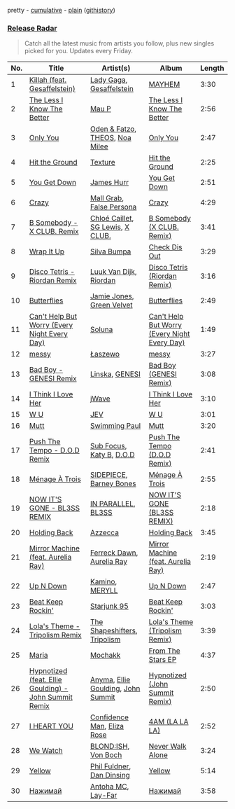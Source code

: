 pretty - [cumulative](/playlists/cumulative/Release%20Radar.md) - [plain](/playlists/plain/37i9dQZEVXbsudmxBFKW7G) ([githistory](https://github.githistory.xyz/vitokorn/spotify-playlist-archive/blob/master/playlists/plain/37i9dQZEVXbsudmxBFKW7G))
### [Release Radar](https://open.spotify.com/playlist/37i9dQZEVXbsudmxBFKW7G)

> Catch all the latest music from artists you follow, plus new singles picked for you. Updates every Friday.

| No. | Title | Artist(s) | Album | Length |
|---|---|---|---|---|
| 1 | [Killah (feat. Gesaffelstein)](https://open.spotify.com/track/4pNzBbGcqXofx8mLBPTeih) | [Lady Gaga](https://open.spotify.com/artist/1HY2Jd0NmPuamShAr6KMms), [Gesaffelstein](https://open.spotify.com/artist/3hteYQFiMFbJY7wS0xDymP) | [MAYHEM](https://open.spotify.com/album/2MHUaRi9OCyTN02SoyRRBJ) | 3:30 |
| 2 | [The Less I Know The Better](https://open.spotify.com/track/7lDGg8CFySbkKUrjgzcLlY) | [Mau P](https://open.spotify.com/artist/0w1sbtZVQoK6GzV4A4OkCv) | [The Less I Know The Better](https://open.spotify.com/album/37k9VMEhAj9tO9g7MTkHWk) | 2:56 |
| 3 | [Only You](https://open.spotify.com/track/2LMKaaPc48a48HIB5dmFmR) | [Oden & Fatzo](https://open.spotify.com/artist/2YEnrpAWWaNRFumgde1lLH), [THEOS](https://open.spotify.com/artist/1hfqK3rF48A3CDcV8SAiyM), [Noa Milee](https://open.spotify.com/artist/2CvZc8HOLU2V2ykXCUlaC4) | [Only You](https://open.spotify.com/album/7cWLkwgHZo7jtIpzlsQCeD) | 2:47 |
| 4 | [Hit the Ground](https://open.spotify.com/track/7wAuksvJErTLz0OHTDJPIa) | [Texture](https://open.spotify.com/artist/1K3a2VWnyszfzzdnT8iu0e) | [Hit the Ground](https://open.spotify.com/album/7yD02x73angL1C9H4dfjCV) | 2:25 |
| 5 | [You Get Down](https://open.spotify.com/track/2nnMjKBlJBnU6cPDXtXEDA) | [James Hurr](https://open.spotify.com/artist/2g9i2kA0jUr6sfAT28l2vL) | [You Get Down](https://open.spotify.com/album/7uOJjpC81LlVSGCOzeELJ5) | 2:51 |
| 6 | [Crazy](https://open.spotify.com/track/4CVqYMpHOozDjjdkb32QQY) | [Mall Grab](https://open.spotify.com/artist/7yF6JnFPDzgml2Ytkyl5D7), [False Persona](https://open.spotify.com/artist/0o9eLbvKL4PGG549qygy1o) | [Crazy](https://open.spotify.com/album/4YgiVywFl6ZUK85JZQK4lL) | 4:29 |
| 7 | [B Somebody - X CLUB. Remix](https://open.spotify.com/track/0fgjSCrThXsWnEvqRD1DsG) | [Chloé Caillet](https://open.spotify.com/artist/68ywCN6ZpInbcilOfLBa3a), [SG Lewis](https://open.spotify.com/artist/0GG2cWaonE4JPrjcCCQ1EG), [X CLUB.](https://open.spotify.com/artist/4CYPaFp9yDrNduNptv0DPQ) | [B Somebody (X CLUB. Remix)](https://open.spotify.com/album/1UdRqFmjpDpn4ZLW9tpBJy) | 3:41 |
| 8 | [Wrap It Up](https://open.spotify.com/track/3aekCCcYbuxo93ZYBBjT6s) | [Silva Bumpa](https://open.spotify.com/artist/2dPLkqesvPXpIlP65JoLrf) | [Check Dis Out](https://open.spotify.com/album/7Blc6HJNxFjfRepAwfPS1p) | 3:29 |
| 9 | [Disco Tetris - Riordan Remix](https://open.spotify.com/track/0aWhTCjzK2gqXQNPODbmPi) | [Luuk Van Dijk](https://open.spotify.com/artist/1KFfk3NtblIJtGEqyiR31t), [Riordan](https://open.spotify.com/artist/68rU1sdZ0HjxjEC5YnSmao) | [Disco Tetris (Riordan Remix)](https://open.spotify.com/album/3uaf3JOTGr8G05F6DMmt3L) | 3:16 |
| 10 | [Butterflies](https://open.spotify.com/track/6cBs0IiuiBT0172vOcc7GE) | [Jamie Jones](https://open.spotify.com/artist/4admDxmnri5Zco0xYrJ0ji), [Green Velvet](https://open.spotify.com/artist/3ABaec4jjl95VqmG1iD4k2) | [Butterflies](https://open.spotify.com/album/2C74sO3IjfXbiEPKD6kjQo) | 2:49 |
| 11 | [Can't Help But Worry (Every Night Every Day)](https://open.spotify.com/track/126ybtMM3PXIo6rnwCSe6i) | [Soluna](https://open.spotify.com/artist/2fRP0DEazBFA0FoLvkyHTY) | [Can't Help But Worry (Every Night Every Day)](https://open.spotify.com/album/7vJm6qiekHsbQ5HJBSnfwX) | 1:49 |
| 12 | [messy](https://open.spotify.com/track/3CPhCNH8rV1czzGSmXm9TH) | [Łaszewo](https://open.spotify.com/artist/6jxGLrn1I14RIeRYodOpLN) | [messy](https://open.spotify.com/album/4XoiPhxyT8riRh4V2enQZP) | 3:27 |
| 13 | [Bad Boy - GENESI Remix](https://open.spotify.com/track/4MKqROsy64whz0A1YyCXGE) | [Linska](https://open.spotify.com/artist/5f7jxYF5js7lD5lMyIPUBq), [GENESI](https://open.spotify.com/artist/4OG9hOPsfAEziKvOJj2SG7) | [Bad Boy (GENESI Remix)](https://open.spotify.com/album/4Dcsa8dzEEkaqAwdF7q7rM) | 3:08 |
| 14 | [I Think I Love Her](https://open.spotify.com/track/2JkLiT6omy9J7aOcpB9G6B) | [jWave](https://open.spotify.com/artist/0FUSntuT77SPvfqmXxdl7h) | [I Think I Love Her](https://open.spotify.com/album/67E9JS1wtkBlI3oVwZMMka) | 3:10 |
| 15 | [W U](https://open.spotify.com/track/5zJ9hHu54TZu9NdLMSBd11) | [JEV](https://open.spotify.com/artist/6StZbL9v3UpuaMwIoq8fyW) | [W U](https://open.spotify.com/album/00Pn5CSnnnEDffAo4GGLBN) | 3:01 |
| 16 | [Mutt](https://open.spotify.com/track/0bQmS1DS24E6TK5gdVm1jD) | [Swimming Paul](https://open.spotify.com/artist/5rEwPEAHq2q1yW3wF4av5s) | [Mutt](https://open.spotify.com/album/4xSgTuaoaNwARRsmI0cMxD) | 3:20 |
| 17 | [Push The Tempo - D.O.D Remix](https://open.spotify.com/track/7uye1qsLHQ3d4f0edo0BOV) | [Sub Focus](https://open.spotify.com/artist/0QaSiI5TLA4N7mcsdxShDO), [Katy B](https://open.spotify.com/artist/5EUdiv20t58GCS09VMKk7M), [D.O.D](https://open.spotify.com/artist/0Cs47vvRsPgEfliBU9KDiB) | [Push The Tempo (D.O.D Remix)](https://open.spotify.com/album/4WQZ20sEFrbE5XAQXnmzrK) | 2:41 |
| 18 | [Ménage À Trois](https://open.spotify.com/track/2H9SdFmXgiHM5MhwLOuBm3) | [SIDEPIECE](https://open.spotify.com/artist/5czbzNZZfWpyFgZyfT3Mkk), [Barney Bones](https://open.spotify.com/artist/7rzyYETlkvNEdxdtSUXXTV) | [Ménage À Trois](https://open.spotify.com/album/6tdzoV8uezHAmeNXoEIWrl) | 2:55 |
| 19 | [NOW IT'S GONE - BL3SS REMIX](https://open.spotify.com/track/5JhnPJ9sjaLcQ75vhGZzws) | [IN PARALLEL](https://open.spotify.com/artist/6xaiGRpXAB9JdoSy3gzw4H), [BL3SS](https://open.spotify.com/artist/6kbR2eL4hecj3rFwGOsYsI) | [NOW IT'S GONE (BL3SS REMIX)](https://open.spotify.com/album/0XK1fxAoMOulFuvsKOHyIp) | 2:18 |
| 20 | [Holding Back](https://open.spotify.com/track/3PY4LMTRDGzg9wXq4tB9cE) | [Azzecca](https://open.spotify.com/artist/2k5DY2QDU3kBi5DX7OQlWj) | [Holding Back](https://open.spotify.com/album/7vH5NAAUkYccDgk37OZcmc) | 3:45 |
| 21 | [Mirror Machine (feat. Aurelia Ray)](https://open.spotify.com/track/02idOTV7xd70dtWv5ALKNt) | [Ferreck Dawn](https://open.spotify.com/artist/3cnAJv9gydgm52KFIsdvO8), [Aurelia Ray](https://open.spotify.com/artist/1XBlyH8em537ST8B4bifds) | [Mirror Machine (feat. Aurelia Ray)](https://open.spotify.com/album/2kOMPQL3Dh0txs9SLyrKbM) | 2:19 |
| 22 | [Up N Down](https://open.spotify.com/track/4BFoLiWDZusUKvEvXDpDAF) | [Kamino](https://open.spotify.com/artist/6XYhu7HPIJ47SY98bY1Hnx), [MERYLL](https://open.spotify.com/artist/4pqY01dGuzojomnVCXYbXC) | [Up N Down](https://open.spotify.com/album/66lG6q9LY1TV9pjbmlcllX) | 2:47 |
| 23 | [Beat Keep Rockin'](https://open.spotify.com/track/11RXJgrGmyPJEtbOJ9ZFYQ) | [Starjunk 95](https://open.spotify.com/artist/523iXWyHL26prJR3GKjRhx) | [Beat Keep Rockin'](https://open.spotify.com/album/6qIpC1zUZJ1DqFbyMcQT6q) | 3:03 |
| 24 | [Lola's Theme - Tripolism Remix](https://open.spotify.com/track/4tDDGi78yN261vDDaOQlGD) | [The Shapeshifters](https://open.spotify.com/artist/60FV7KyxIH9FH1uq7u8inP), [Tripolism](https://open.spotify.com/artist/18JlbX3l0yzlwdnQVJrLsp) | [Lola's Theme (Tripolism Remix)](https://open.spotify.com/album/75NCYiWBnt9eptrKPv13NX) | 3:39 |
| 25 | [Maria](https://open.spotify.com/track/4y7moiPcmh1naRAZVwLjEL) | [Mochakk](https://open.spotify.com/artist/0rTh1tAdrEbdKZBTiiAQSo) | [From The Stars EP](https://open.spotify.com/album/5epS4PC6kWpMDiLP7KWsPK) | 4:37 |
| 26 | [Hypnotized (feat. Ellie Goulding) - John Summit Remix](https://open.spotify.com/track/1VAVEYZlzBp7d8UlWJvaDD) | [Anyma](https://open.spotify.com/artist/4iBwchw0U0GZv5RfVYSMxN), [Ellie Goulding](https://open.spotify.com/artist/0X2BH1fck6amBIoJhDVmmJ), [John Summit](https://open.spotify.com/artist/7kNqXtgeIwFtelmRjWv205) | [Hypnotized (John Summit Remix)](https://open.spotify.com/album/2eZyOgXmahrzJwNeYiilwQ) | 2:50 |
| 27 | [I HEART YOU](https://open.spotify.com/track/5YSaWnfbnrHC2ByWY73vdo) | [Confidence Man](https://open.spotify.com/artist/0RwXnFrEoI8tltFvYpJgP6), [Eliza Rose](https://open.spotify.com/artist/4XC335ouK6pXyq4QiIb8bP) | [4AM (LA LA LA)](https://open.spotify.com/album/0TZYUgt86qWofwpst6Tz4J) | 2:52 |
| 28 | [We Watch](https://open.spotify.com/track/7L5bon0C6MMs8q6O2aFn06) | [BLOND:ISH](https://open.spotify.com/artist/6zsJjoCtL1WByG0VsuFWzR), [Von Boch](https://open.spotify.com/artist/7cR62TCmcorAdyny40NsP0) | [Never Walk Alone](https://open.spotify.com/album/5B6cE705BTRvviiO1p4m0o) | 3:24 |
| 29 | [Yellow](https://open.spotify.com/track/4t8UeKgw14wHK9EMrSvZGf) | [Phil Fuldner](https://open.spotify.com/artist/1DKPQBaKEzmQzWG1GwJoXT), [Dan Dinsing](https://open.spotify.com/artist/2igbjUkmglIjb0kTTedO50) | [Yellow](https://open.spotify.com/album/540oEuBJBkTNgXedQm3Ynm) | 5:14 |
| 30 | [Нажимай](https://open.spotify.com/track/58KBhRtzqRXlnb558fL9Zy) | [Antoha MC](https://open.spotify.com/artist/6OqmKFaRcw0f23m5PQ9CrL), [Lay-Far](https://open.spotify.com/artist/6ERzNHT215iUO0kYb2Zdyw) | [Нажимай](https://open.spotify.com/album/52FbOWJMMYlq849nWljNuq) | 3:58 |